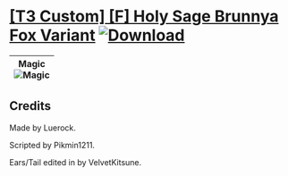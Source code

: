 # [\[T3 Custom\] \[F\] Holy Sage Brunnya Fox Variant](https://github.com/Klokinator/FE-Repo/tree/main/Battle%20Animations/Magi%20-%20Nature-Type/%5BT3%20Custom%5D%20%5BF%5D%20Holy%20Sage%20Brunnya%20Fox%20Variant) [![Download](https://img.shields.io/badge/Download--red?style=social&logo=github)](https://minhaskamal.github.io/DownGit/#/home?url=https://github.com/Klokinator/FE-Repo/tree/main/Battle%20Animations/Magi%20-%20Nature-Type/%5BT3%20Custom%5D%20%5BF%5D%20Holy%20Sage%20Brunnya%20Fox%20Variant)

| <b>Magic</b><br/><img alt="Magic" src="https://raw.githubusercontent.com/Klokinator/FE-Repo/main/Battle%20Animations/Magi%20-%20Nature-Type/%5BT3%20Custom%5D%20%5BF%5D%20Holy%20Sage%20Brunnya%20Fox%20Variant/6.%20Magic/Magic.gif"/> |
| :---: |

## Credits

Made by Luerock.

Scripted by Pikmin1211.

Ears/Tail edited in by VelvetKitsune.

